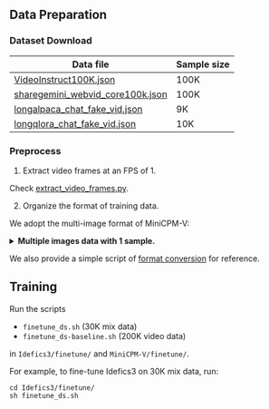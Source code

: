 ## Data Preparation

### Dataset Download
| Data file | Sample size |
|---|---|
| [VideoInstruct100K.json](https://huggingface.co/datasets/MBZUAI/VideoInstruct-100K/blob/main/VideoInstruct100K.json) | 100K |
| [sharegemini_webvid_core100k.json](https://huggingface.co/datasets/Share14/ShareGemini/blob/main/sharegemini_webvid_core100k.json) | 100K |
| [longalpaca_chat_fake_vid.json](https://huggingface.co/datasets/xjtupanda/T2Vid-Synthetic/blob/main/longalpaca_chat_fake_vid.json) | 9K |
| [longqlora_chat_fake_vid.json](https://huggingface.co/datasets/xjtupanda/T2Vid-Synthetic/blob/main/longqlora_chat_fake_vid.json) | 10K |

### Preprocess

1. Extract video frames at an FPS of 1.

Check [extract_video_frames.py](https://github.com/xjtupanda/T2Vid/blob/main/utils/preprocess/extract_video_frames.py).

2. Organize the format of training data.

We adopt the multi-image format of MiniCPM-V:
<details>
  <summary>
    <b>Multiple images data with 1 sample.</b>
  </summary>

```
  [
    {
      "image": {
        "<image_00>": "path/to/image_0.jpg",
        "<image_01>": "path/to/image_1.jpg",
        "<image_02>": "path/to/image_2.jpg",
        "<image_03>": "path/to/image_3.jpg"
      },
      "conversations": [
        {
          "role": "user", 
          "content": "How to create such text-only videos using CapCut?\n<image_00>\n<image_01>\n<image_02>\n<image_03>\n"
        }, 
        {
          "role": "assistant", 
          "content": "To create a text-only video as shown in the images, follow these steps in CapCut..."
        }
      ]
    }
  ]
```
</details>


We also provide a simple script of [format conversion](https://github.com/xjtupanda/T2Vid/blob/main/utils/preprocess/reformat_json.py) for reference.


## Training

Run the scripts

- `finetune_ds.sh` (30K mix data) 
- `finetune_ds-baseline.sh` (200K video data)

in `Idefics3/finetune/` and  `MiniCPM-V/finetune/`.

For example, to fine-tune Idefics3 on 30K mix data, run:
```Shell
cd Idefics3/finetune/
sh finetune_ds.sh
```
